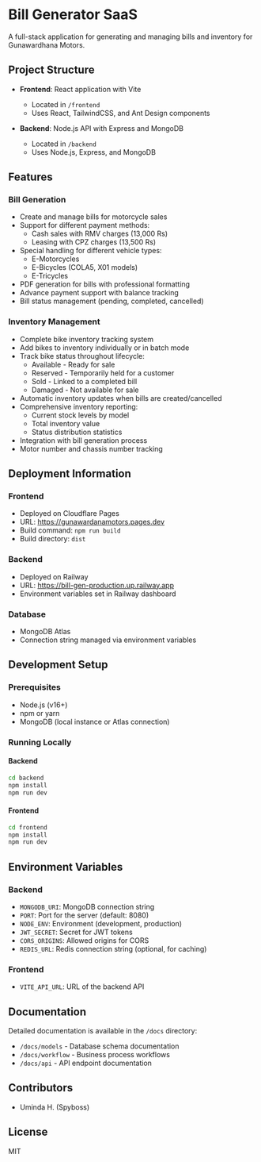 # Bill Generator SaaS

A full-stack application for generating and managing bills and inventory for Gunawardhana Motors.

## Project Structure

- **Frontend**: React application with Vite
  - Located in `/frontend`
  - Uses React, TailwindCSS, and Ant Design components

- **Backend**: Node.js API with Express and MongoDB
  - Located in `/backend`
  - Uses Node.js, Express, and MongoDB

## Features

### Bill Generation
- Create and manage bills for motorcycle sales
- Support for different payment methods:
  - Cash sales with RMV charges (13,000 Rs)
  - Leasing with CPZ charges (13,500 Rs)
- Special handling for different vehicle types:
  - E-Motorcycles
  - E-Bicycles (COLA5, X01 models)
  - E-Tricycles
- PDF generation for bills with professional formatting
- Advance payment support with balance tracking
- Bill status management (pending, completed, cancelled)

### Inventory Management
- Complete bike inventory tracking system
- Add bikes to inventory individually or in batch mode
- Track bike status throughout lifecycle:
  - Available - Ready for sale
  - Reserved - Temporarily held for a customer
  - Sold - Linked to a completed bill
  - Damaged - Not available for sale
- Automatic inventory updates when bills are created/cancelled
- Comprehensive inventory reporting:
  - Current stock levels by model
  - Total inventory value
  - Status distribution statistics
- Integration with bill generation process
- Motor number and chassis number tracking

## Deployment Information

### Frontend
- Deployed on Cloudflare Pages
- URL: https://gunawardanamotors.pages.dev
- Build command: `npm run build`
- Build directory: `dist`

### Backend
- Deployed on Railway
- URL: https://bill-gen-production.up.railway.app
- Environment variables set in Railway dashboard

### Database
- MongoDB Atlas
- Connection string managed via environment variables

## Development Setup

### Prerequisites
- Node.js (v16+)
- npm or yarn
- MongoDB (local instance or Atlas connection)

### Running Locally

#### Backend
```bash
cd backend
npm install
npm run dev
```

#### Frontend
```bash
cd frontend
npm install
npm run dev
```

## Environment Variables

### Backend
- `MONGODB_URI`: MongoDB connection string
- `PORT`: Port for the server (default: 8080)
- `NODE_ENV`: Environment (development, production)
- `JWT_SECRET`: Secret for JWT tokens
- `CORS_ORIGINS`: Allowed origins for CORS
- `REDIS_URL`: Redis connection string (optional, for caching)

### Frontend
- `VITE_API_URL`: URL of the backend API

## Documentation

Detailed documentation is available in the `/docs` directory:

- `/docs/models` - Database schema documentation
- `/docs/workflow` - Business process workflows
- `/docs/api` - API endpoint documentation

## Contributors
- Uminda H. (Spyboss)

## License
MIT